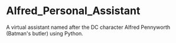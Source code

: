 # Alfred_Personal_Assistant
A virtual assistant named after the DC character Alfred Pennyworth (Batman's butler) using Python.
